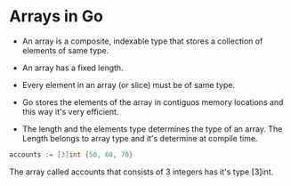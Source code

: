 # Arrays in Go

- An array is a composite, indexable type that stores a collection of elements of same type.

- An array has a fixed length.
- Every element in an array (or slice) must be of same type.
- Go stores the elements of the array in contiguos memory locations and this way it's very efficient.

- The length and the elements type determines the type of an array. The Length belongs to array type and it's determine at compile time.

```go
accounts := [3]int {50, 60, 70}

```

The array called accounts that consists of 3 integers has it's type [3]int.